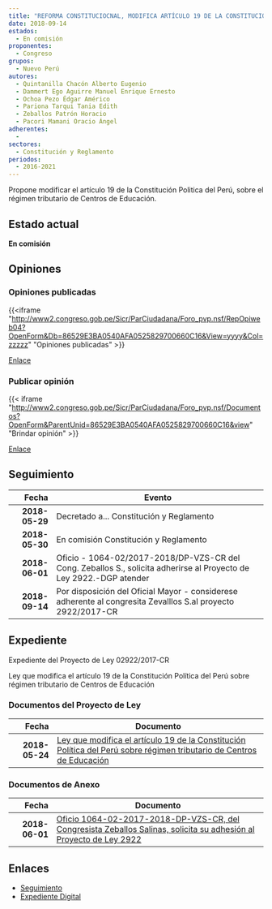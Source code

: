 ```yaml
---
title: "REFORMA CONSTITUCIOCNAL, MODIFICA ARTÍCULO 19 DE LA CONSTITUCIÓN POLITICA DEL PERÚ, RÉGIMEN TRIBUTARIO DE CENTROS DE EDUCACIÓN"
date: 2018-09-14
estados: 
  - En comisión
proponentes: 
  - Congreso
grupos: 
  - Nuevo Perú
autores: 
  - Quintanilla Chacón Alberto Eugenio
  - Dammert Ego Aguirre Manuel Enrique Ernesto
  - Ochoa Pezo Édgar Américo
  - Pariona Tarqui Tania Edith
  - Zeballos Patrón Horacio
  - Pacori Mamani Oracio Ángel
adherentes: 
  - 
sectores: 
  - Constitución y Reglamento
periodos: 
  - 2016-2021
---
```


Propone modificar el artículo 19 de la Constitución Politica del Perú, sobre el régimen tributario de Centros de Educación.


## Estado actual

**En comisión**

## Opiniones

### Opiniones publicadas

{{<iframe "http://www2.congreso.gob.pe/Sicr/ParCiudadana/Foro_pvp.nsf/RepOpiweb04?OpenForm&Db=86529E3BA0540AFA0525829700660C16&View=yyyy&Col=zzzzz" "Opiniones publicadas" >}}

[Enlace](http://www2.congreso.gob.pe/Sicr/ParCiudadana/Foro_pvp.nsf/RepOpiweb04?OpenForm&Db=86529E3BA0540AFA0525829700660C16&View=yyyy&Col=zzzzz)
### Publicar opinión

{{< iframe "http://www2.congreso.gob.pe/Sicr/ParCiudadana/Foro_pvp.nsf/Documentos?OpenForm&ParentUnid=86529E3BA0540AFA0525829700660C16&view" "Brindar opinión" >}}

[Enlace](http://www2.congreso.gob.pe/Sicr/ParCiudadana/Foro_pvp.nsf/Documentos?OpenForm&ParentUnid=86529E3BA0540AFA0525829700660C16&view)

## Seguimiento

| Fecha | Evento |
|------:|--------|
| **2018-05-29** | Decretado a... Constitución y Reglamento|
| **2018-05-30** | En comisión Constitución y Reglamento|
| **2018-06-01** | Oficio - 1064-02/2017-2018/DP-VZS-CR del Cong. Zeballos S., solicita adherirse al Proyecto de Ley 2922.-DGP atender|
| **2018-09-14** | Por disposición del Oficial Mayor - considerese adherente al congresita Zevalllos S.al proyecto 2922/2017-CR|


## Expediente

Expediente del Proyecto de Ley 02922/2017-CR

Ley que modifica el artículo 19 de la Constitución Política del Perú sobre régimen tributario de Centros de Educación


### Documentos del Proyecto de Ley

| Fecha | Documento |
|------:|--------|
| **2018-05-24** | [Ley que modifica el artículo 19 de la Constitución Política del Perú sobre régimen tributario de Centros de Educación](http://www.leyes.congreso.gob.pe/Documentos/2016_2021/Proyectos_de_Ley_y_de_Resoluciones_Legislativas/PL0292220180524..pdf) |

### Documentos de Anexo

| Fecha | Documento |
|------:|--------|
| **2018-06-01** | [Oficio 1064-02-2017-2018-DP-VZS-CR, del Congresista Zeballos Salinas, solicita su adhesión al Proyecto de Ley 2922](http://www.leyes.congreso.gob.pe/Documentos/2016_2021/Adhesiones/Proyectos_de_Ley/OFICIO-1064-02-2017-2018-DP-VZS-CR.pdf) |

## Enlaces 

- [Seguimiento](http://www2.congreso.gob.pe/Sicr/TraDocEstProc/CLProLey2016.nsf/f7fff46988ca05b1052578e100829cc7/562f27ab3cb6ffea052582970076f199?OpenDocument)
- [Expediente Digital](http://www2.congreso.gob.pe/Sicr/TraDocEstProc/CLProLey2016.nsf/f7fff46988ca05b1052578e100829cc7/562f27ab3cb6ffea052582970076f199?OpenDocument&Click=05257FB7005EB655.eb71d0cf91d8294e05256cdf006b5706/$Body/0.1C6C)
